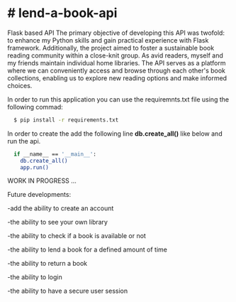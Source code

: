# # lend-a-book-api
Flask based API
The primary objective of developing this API was twofold: to enhance my Python skills and gain practical experience with Flask framework. Additionally, the project aimed to foster a sustainable book reading community within a close-knit group. As avid readers, myself and my friends maintain individual home libraries. The API serves as a platform where we can conveniently access and browse through each other's book collections, enabling us to explore new reading options and make informed choices.

In order to run this application you can use the requiremnts.txt file using the following commad:  

```bash
  $ pip install -r requirements.txt
```

In order to create the add the following line **db.create_all()** like below and run the api.
```bash
  if __name__ == '__main__':
    db.create_all()
    app.run()
```
WORK IN PROGRESS ...

Future developments:

-add the ability to create an account

-the ability to see your own library

-the ability to check if a book is available or not

-the ability to lend a book for a defined amount of time

-the ability to return a book

-the ability to login

-the ability to have a secure user session

